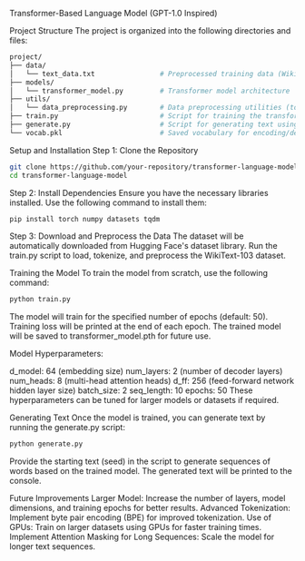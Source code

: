 Transformer-Based Language Model (GPT-1.0 Inspired)

Project Structure
The project is organized into the following directories and files:

```bash
project/
├── data/
│   └── text_data.txt                # Preprocessed training data (WikiText-103)
├── models/
│   └── transformer_model.py         # Transformer model architecture
├── utils/
│   └── data_preprocessing.py        # Data preprocessing utilities (tokenization, vocab building)
├── train.py                         # Script for training the transformer model
├── generate.py                      # Script for generating text using the trained model
└── vocab.pkl                        # Saved vocabulary for encoding/decoding
```

Setup and Installation
Step 1: Clone the Repository
```bash
git clone https://github.com/your-repository/transformer-language-model.git
cd transformer-language-model
```

Step 2: Install Dependencies
Ensure you have the necessary libraries installed. Use the following command to install them:

```bash
pip install torch numpy datasets tqdm
```

Step 3: Download and Preprocess the Data
The dataset will be automatically downloaded from Hugging Face's dataset library. Run the train.py script to load, tokenize, and preprocess the WikiText-103 dataset.

Training the Model
To train the model from scratch, use the following command:

```bash
python train.py
```

The model will train for the specified number of epochs (default: 50).
Training loss will be printed at the end of each epoch.
The trained model will be saved to transformer_model.pth for future use.

Model Hyperparameters:

d_model: 64 (embedding size)
num_layers: 2 (number of decoder layers)
num_heads: 8 (multi-head attention heads)
d_ff: 256 (feed-forward network hidden layer size)
batch_size: 2
seq_length: 10
epochs: 50
These hyperparameters can be tuned for larger models or datasets if required.

Generating Text
Once the model is trained, you can generate text by running the generate.py script:

```bash
python generate.py
```

Provide the starting text (seed) in the script to generate sequences of words based on the trained model. The generated text will be printed to the console.

Future Improvements
Larger Model: Increase the number of layers, model dimensions, and training epochs for better results.
Advanced Tokenization: Implement byte pair encoding (BPE) for improved tokenization.
Use of GPUs: Train on larger datasets using GPUs for faster training times.
Implement Attention Masking for Long Sequences: Scale the model for longer text sequences.
